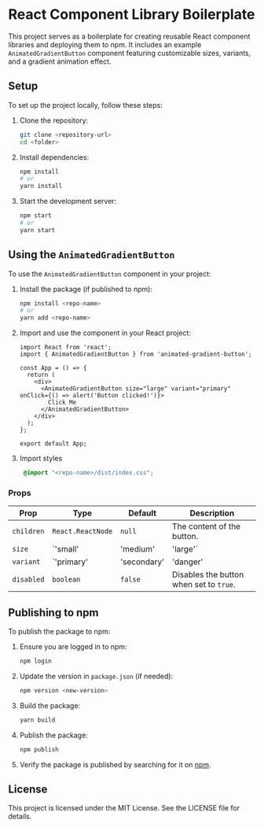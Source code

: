 # React Component Library Boilerplate

This project serves as a boilerplate for creating reusable React component libraries and deploying them to npm. It includes an example `AnimatedGradientButton` component featuring customizable sizes, variants, and a gradient animation effect.

## Setup

To set up the project locally, follow these steps:

1. Clone the repository:
   ```bash
   git clone <repository-url>
   cd <folder>
   ```

2. Install dependencies:
   ```bash
   npm install
   # or 
   yarn install
   ```

3. Start the development server:
   ```bash
   npm start
   # or 
   yarn start
   ```

## Using the `AnimatedGradientButton`

To use the `AnimatedGradientButton` component in your project:

1. Install the package (if published to npm):
   ```bash
   npm install <repo-name>
   # or 
   yarn add <repo-name>
   ```

2. Import and use the component in your React project:
   ```tsx
   import React from 'react';
   import { AnimatedGradientButton } from 'animated-gradient-button';

   const App = () => {
     return (
       <div>
         <AnimatedGradientButton size="large" variant="primary" onClick={() => alert('Button clicked!')}>
           Click Me
         </AnimatedGradientButton>
       </div>
     );
   };

   export default App;
   ```
3. Import styles
   ```css
    @import "<repo-name>/dist/index.css";
   ```
### Props

| Prop       | Type                          | Default   | Description                              |
|------------|-------------------------------|-----------|------------------------------------------|
| `children` | `React.ReactNode`             | `null`    | The content of the button.              |
| `size`     | `'small' | 'medium' | 'large'` | `'medium'`| The size of the button.                 |
| `variant`  | `'primary' | 'secondary' | 'danger' | 'success'` | `'primary'` | The color scheme of the button.         |
| `disabled` | `boolean`                     | `false`   | Disables the button when set to `true`.  |

## Publishing to npm

To publish the package to npm:

1. Ensure you are logged in to npm:
   ```bash
   npm login
   ```

2. Update the version in `package.json` (if needed):
   ```bash
   npm version <new-version>
   ```

3. Build the package:
   ```bash
   yarn build
   ```

4. Publish the package:
   ```bash
   npm publish
   ```

5. Verify the package is published by searching for it on [npm](https://www.npmjs.com/).

## License

This project is licensed under the MIT License. See the LICENSE file for details.
